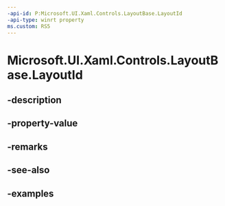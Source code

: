 ```yaml
---
-api-id: P:Microsoft.UI.Xaml.Controls.LayoutBase.LayoutId
-api-type: winrt property
ms.custom: RS5
---
```


<!-- Property syntax.
public string LayoutId { get;  set; }
-->

# Microsoft.UI.Xaml.Controls.LayoutBase.LayoutId

## -description

## -property-value

## -remarks

## -see-also

## -examples

